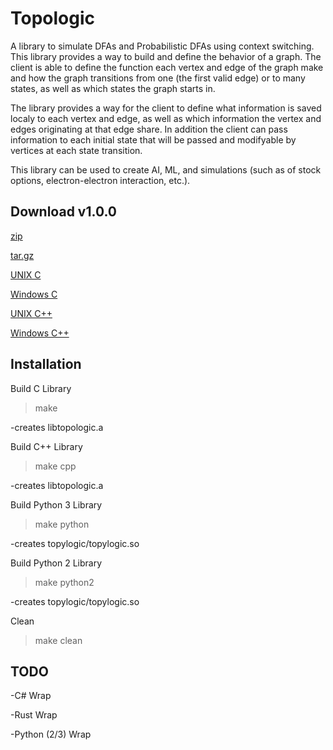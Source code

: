 # Topologic
A library to simulate DFAs and Probabilistic DFAs using context switching. This library provides a way to build and define the behavior of a graph. The client is able to define the function each vertex and edge of the graph make and how the graph transitions from one (the first valid edge) or to many states, as well as which states the graph starts in.

The library provides a way for the client to define what information is saved localy to each vertex and edge, as well as which information the vertex and edges originating at that edge share. In addition the client can pass information to each initial state that will be passed and modifyable by vertices at each state transition. 

This library can be used to create AI, ML, and simulations (such as of stock options, electron-electron interaction, etc.).

## Download v1.0.0
[zip]("https://github.com/mstern98/Topologic/archive/v1.0.0.zip" "Download Zip")

[tar.gz]("https://github.com/mstern98/Topologic/archive/v1.0.0.tar.gz" "Download tar.gz")

[UNIX C]("https://github.com/mstern98/Topologic/releases/download/v1.0.0/libtopologic.a" "Download C Lib")

[Windows C]("https://github.com/mstern98/Topologic/releases/download/v1.0.0/libtopologic_windows.a" "Download C Lib")

[UNIX C++]("https://github.com/mstern98/Topologic/releases/download/v1.0.0/libtopologicpp.a" "Download C++ Lib")

[Windows C++]("https://github.com/mstern98/Topologic/releases/download/v1.0.0/libtopologicpp_windows.a" "Download C++ Lib")


## Installation
Build C Library
>make

-creates libtopologic.a

Build C++ Library
>make cpp

-creates libtopologic.a

Build Python 3 Library
>make python

-creates topylogic/topylogic.so

Build Python 2 Library
>make python2

-creates topylogic/topylogic.so

Clean
>make clean

## TODO
-C# Wrap

-Rust Wrap

-Python (2/3) Wrap
